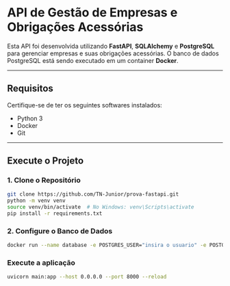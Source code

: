 # API de Gestão de Empresas e Obrigações Acessórias

Esta API foi desenvolvida utilizando **FastAPI**, **SQLAlchemy** e **PostgreSQL** para gerenciar empresas e suas obrigações acessórias. O banco de dados PostgreSQL está sendo executado em um container **Docker**.

---

## Requisitos
Certifique-se de ter os seguintes softwares instalados:
- Python 3
- Docker
- Git

---

## Execute o Projeto

### 1. Clone o Repositório
```bash
git clone https://github.com/TN-Junior/prova-fastapi.git
python -m venv venv
source venv/bin/activate  # No Windows: venv\Scripts\activate
pip install -r requirements.txt
```

### 2. Configure o Banco de Dados
```bash
docker run --name database -e POSTGRES_USER="insira o usuario" -e POSTGRES_PASSWORD="insira senha" -e POSTGRES_DB="insiro o nome" -p 2222:5432 -d "sua imagem do docker"
```
### Execute a aplicação
```bash
uvicorn main:app --host 0.0.0.0 --port 8000 --reload
```
